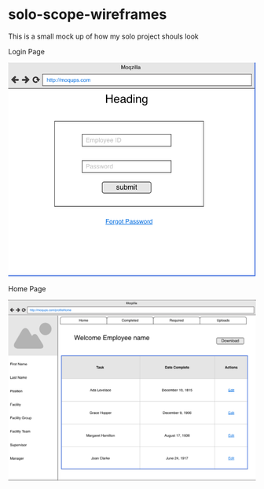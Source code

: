 # solo-scope-wireframes

This is a small mock up of how  my solo project shouls look

Login Page

![alt text](https://github.com/nycwajet/solo-scope-wireframes/blob/master/images/Screen%20Shot%202020-04-20%20at%2015.57.06.png)

Home Page

![alt text](https://github.com/nycwajet/solo-scope-wireframes/blob/master/images/Screen%20Shot%202020-04-20%20at%2015.56.45.png)

